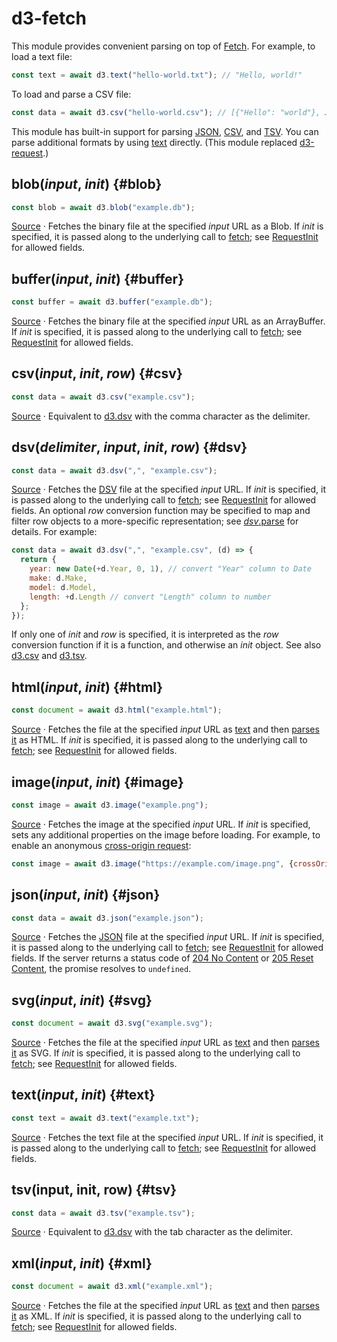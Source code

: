 # d3-fetch

This module provides convenient parsing on top of [Fetch](https://fetch.spec.whatwg.org/). For example, to load a text file:

```js
const text = await d3.text("hello-world.txt"); // "Hello, world!"
```

To load and parse a CSV file:

```js
const data = await d3.csv("hello-world.csv"); // [{"Hello": "world"}, …]
```

This module has built-in support for parsing [JSON](#json), [CSV](#csv), and [TSV](#tsv). You can parse additional formats by using [text](#text) directly. (This module replaced [d3-request](https://github.com/d3/d3-request).)

## blob(*input*, *init*) {#blob}

```js
const blob = await d3.blob("example.db");
```

[Source](https://github.com/d3/d3-fetch/blob/main/src/blob.js) · Fetches the binary file at the specified *input* URL as a Blob. If *init* is specified, it is passed along to the underlying call to [fetch](https://fetch.spec.whatwg.org/#fetch-method); see [RequestInit](https://fetch.spec.whatwg.org/#requestinit) for allowed fields.

## buffer(*input*, *init*) {#buffer}

```js
const buffer = await d3.buffer("example.db");
```

[Source](https://github.com/d3/d3-fetch/blob/main/src/buffer.js) · Fetches the binary file at the specified *input* URL as an ArrayBuffer. If *init* is specified, it is passed along to the underlying call to [fetch](https://fetch.spec.whatwg.org/#fetch-method); see [RequestInit](https://fetch.spec.whatwg.org/#requestinit) for allowed fields.

## csv(*input*, *init*, *row*) {#csv}

```js
const data = await d3.csv("example.csv");
```

[Source](https://github.com/d3/d3-fetch/blob/main/src/dsv.js) · Equivalent to [d3.dsv](#dsv) with the comma character as the delimiter.

## dsv(*delimiter*, *input*, *init*, *row*) {#dsv}

```js
const data = await d3.dsv(",", "example.csv");
```

[Source](https://github.com/d3/d3-fetch/blob/main/src/dsv.js) · Fetches the [DSV](https://github.com/d3/d3-dsv) file at the specified *input* URL. If *init* is specified, it is passed along to the underlying call to [fetch](https://fetch.spec.whatwg.org/#fetch-method); see [RequestInit](https://fetch.spec.whatwg.org/#requestinit) for allowed fields. An optional *row* conversion function may be specified to map and filter row objects to a more-specific representation; see [*dsv*.parse](https://github.com/d3/d3-dsv#dsv_parse) for details. For example:

```js
const data = await d3.dsv(",", "example.csv", (d) => {
  return {
    year: new Date(+d.Year, 0, 1), // convert "Year" column to Date
    make: d.Make,
    model: d.Model,
    length: +d.Length // convert "Length" column to number
  };
});
```

If only one of *init* and *row* is specified, it is interpreted as the *row* conversion function if it is a function, and otherwise an *init* object. See also [d3.csv](#csv) and [d3.tsv](#tsv).

## html(*input*, *init*) {#html}

```js
const document = await d3.html("example.html");
```

[Source](https://github.com/d3/d3-fetch/blob/main/src/xml.js) · Fetches the file at the specified *input* URL as [text](#text) and then [parses it](https://developer.mozilla.org/docs/Web/API/DOMParser) as HTML. If *init* is specified, it is passed along to the underlying call to [fetch](https://fetch.spec.whatwg.org/#fetch-method); see [RequestInit](https://fetch.spec.whatwg.org/#requestinit) for allowed fields.

## image(*input*, *init*) {#image}

```js
const image = await d3.image("example.png");
```

[Source](https://github.com/d3/d3-fetch/blob/main/src/image.js) · Fetches the image at the specified *input* URL. If *init* is specified, sets any additional properties on the image before loading. For example, to enable an anonymous [cross-origin request](https://developer.mozilla.org/en-US/docs/Web/HTML/CORS_enabled_image):

```js
const image = await d3.image("https://example.com/image.png", {crossOrigin: "anonymous"});
```

## json(*input*, *init*) {#json}

```js
const data = await d3.json("example.json");
```

[Source](https://github.com/d3/d3-fetch/blob/main/src/json.js) · Fetches the [JSON](http://json.org) file at the specified *input* URL. If *init* is specified, it is passed along to the underlying call to [fetch](https://fetch.spec.whatwg.org/#fetch-method); see [RequestInit](https://fetch.spec.whatwg.org/#requestinit) for allowed fields. If the server returns a status code of [204 No Content](https://developer.mozilla.org/docs/Web/HTTP/Status/204) or [205 Reset Content](https://developer.mozilla.org/docs/Web/HTTP/Status/205), the promise resolves to `undefined`.

## svg(*input*, *init*) {#svg}

```js
const document = await d3.svg("example.svg");
```

[Source](https://github.com/d3/d3-fetch/blob/main/src/xml.js) · Fetches the file at the specified *input* URL as [text](#text) and then [parses it](https://developer.mozilla.org/docs/Web/API/DOMParser) as SVG. If *init* is specified, it is passed along to the underlying call to [fetch](https://fetch.spec.whatwg.org/#fetch-method); see [RequestInit](https://fetch.spec.whatwg.org/#requestinit) for allowed fields.

## text(*input*, *init*) {#text}

```js
const text = await d3.text("example.txt");
```

[Source](https://github.com/d3/d3-fetch/blob/main/src/text.js) · Fetches the text file at the specified *input* URL. If *init* is specified, it is passed along to the underlying call to [fetch](https://fetch.spec.whatwg.org/#fetch-method); see [RequestInit](https://fetch.spec.whatwg.org/#requestinit) for allowed fields.

## tsv(input, init, row) {#tsv}

```js
const data = await d3.tsv("example.tsv");
```

[Source](https://github.com/d3/d3-fetch/blob/main/src/dsv.js) · Equivalent to [d3.dsv](#dsv) with the tab character as the delimiter.

## xml(*input*, *init*) {#xml}

```js
const document = await d3.xml("example.xml");
```

[Source](https://github.com/d3/d3-fetch/blob/main/src/xml.js) · Fetches the file at the specified *input* URL as [text](#text) and then [parses it](https://developer.mozilla.org/docs/Web/API/DOMParser) as XML. If *init* is specified, it is passed along to the underlying call to [fetch](https://fetch.spec.whatwg.org/#fetch-method); see [RequestInit](https://fetch.spec.whatwg.org/#requestinit) for allowed fields.
